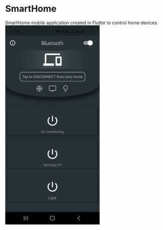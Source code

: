 # SmartHome
SmartHome mobile application created in Flutter to control home devices.
<br>
<img src="https://github.com/danyzmaj98/SmartHome/blob/main/app.jpeg" width="300">
